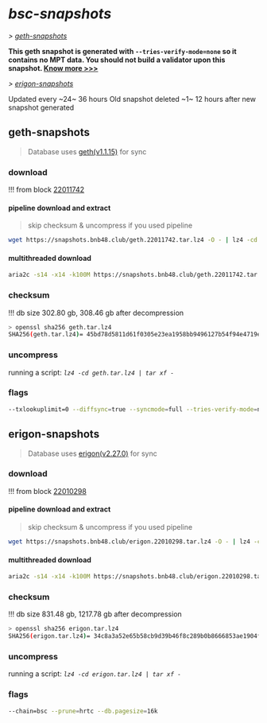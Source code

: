 # *bsc-snapshots*


*\> [geth-snapshots](#geth-snapshots)*

**This geth snapshot is generated with `--tries-verify-mode=none` so it contains no MPT data. You should not build a validator upon this snapshot. [Know more >>>](https://github.com/bnb-chain/bsc/pull/926)**

*\> [erigon-snapshots](#erigon-snapshots)*

Updated every ~24~ 36 hours
Old snapshot deleted ~1~ 12 hours after new snapshot generated

## geth-snapshots


> Database uses [geth(v1.1.15)](https://github.com/bnb-chain/bsc/releases/tag/v1.1.15) for sync


### download

<!-- begin_geth -->

!!! from block [22011742](https://bscscan.com/block/22011742)

#### pipeline download and extract
> skip checksum & uncompress if you used pipeline
```bash
wget https://snapshots.bnb48.club/geth.22011742.tar.lz4 -O - | lz4 -cd | tar xf -
```

#### multithreaded download

```bash
aria2c -s14 -x14 -k100M https://snapshots.bnb48.club/geth.22011742.tar.lz4 -o geth.tar.lz4
```


### checksum

!!! db size 302.80 gb, 308.46 gb after decompression
```bash
> openssl sha256 geth.tar.lz4
SHA256(geth.tar.lz4)= 45bd78d5811d61f0305e23ea1958bb9496127b54f94e4719e9f0fd50416a6933
```

<!-- end_geth -->

### uncompress


running a script: _`lz4 -cd geth.tar.lz4 | tar xf -`_


### flags


```bash
--txlookuplimit=0 --diffsync=true --syncmode=full --tries-verify-mode=none --pruneancient=true --diffblock=5000
```


## erigon-snapshots


> Database uses [erigon(v2.27.0)](https://github.com/ledgerwatch/erigon/releases/tag/v2.27.0) for sync


### download

<!-- begin_erigon -->

!!! from block [22010298](https://bscscan.com/block/22010298)

#### pipeline download and extract
> skip checksum & uncompress if you used pipeline
```bash
wget https://snapshots.bnb48.club/erigon.22010298.tar.lz4 -O - | lz4 -cd | tar xf -
```

#### multithreaded download

```bash
aria2c -s14 -x14 -k100M https://snapshots.bnb48.club/erigon.22010298.tar.lz4 -o erigon.tar.lz4
```


### checksum

!!! db size 831.48 gb, 1217.78 gb after decompression
```bash
> openssl sha256 erigon.tar.lz4
SHA256(erigon.tar.lz4)= 34c8a3a52e65b58cb9d39b46f8c289b0b8666853ae1904f0082ba1c98153f828
```

<!-- end_erigon -->

### uncompress


running a script: _`lz4 -cd erigon.tar.lz4 | tar xf -`_


### flags


```bash
--chain=bsc --prune=hrtc --db.pagesize=16k
```
